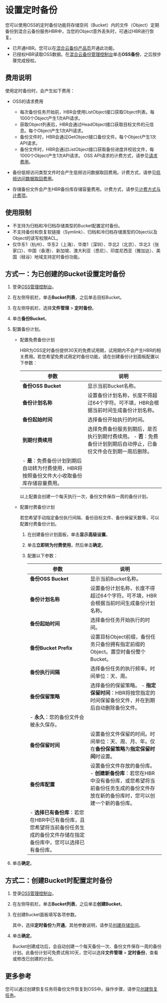 # 设置定时备份

您可以使用OSS的定时备份功能将存储空间（Bucket）内的文件（Object）定期备份到混合云备份服务HBR中，当您的Object意外丢失时，可通过HBR进行恢复。

-   已开通HBR。您可以在[混合云备份产品页](https://www.alibabacloud.com/zh/products/hybrid-backup-recovery)开通此功能。
-   已授权HBR读取OSS数据。在[混合云备份管理控制台](https://hbr.console.aliyun.com)单击**OSS备份**，之后按步骤完成授权。

## 费用说明

使用定时备份时，会产生如下费用：

-   OSS的请求费用

    -   每次备份任务开始前，HBR会使用ListObject接口获取Object列表。每1000个Object产生1次API请求。
    -   获取Object列表后，HBR会通过HeadObject接口获取目标文件的元信息。每个Object产生1次API请求。
    -   备份文件时，HBR会通过GetObject接口备份文件。每个Object产生1次API请求。
    -   备份文件时，HBR会通过ListObject接口获取备份进度并校验文件，每1000个Object产生1次API请求。
    OSS API请求的计费方式，请参见[请求费用](/intl.zh-CN/计量计费/计量项和计费项/请求费用.md)。

-   备份低频访问类型文件时会产生低频访问数据取回费用。计费方式，请参见[低频访问数据取回费用](/intl.zh-CN/计量计费/计量项和计费项/数据处理费用.md)。
-   存储备份文件会产生HBR备份库存储容量费用。计费方式，请参见[计费方式与计费项](/intl.zh-CN/计量计费/计费方式与计费项.md)。

## 使用限制

-   不支持为归档和冷归档存储类型的Bucket配置定时备份。
-   不支持备份和恢复软链接（Symlink）、归档和冷归档存储类型的Object以及Object的读写权限ACL。
-   仅华东1（杭州）、华东2（上海）、华南1（深圳）、华北2（北京）、华北3（张家口）、中国（香港）、新加坡、澳大利亚（悉尼）、印度尼西亚（雅加达）、美国（硅谷）地域支持定时备份功能。

## 方式一：为已创建的Bucket设置定时备份

1.  登录[OSS管理控制台](https://oss.console.aliyun.com/)。

2.  在左侧导航栏，单击**Bucket列表**，之后单击目标Bucket。

3.  在左侧导航栏，选择**文件管理** \> **定时备份**。

4.  单击**备份Bucket**。

5.  配置备份计划。

    -   配置免费备份计划

        HBR为OSS定时备份提供30天的免费试用期，试用期内不会产生HBR的相关费用。若您希望免费试用定时备份功能，请在创建备份计划面板配置以下参数：

        |参数|说明|
        |--|--|
        |**备份OSS Bucket**|显示当前Bucket名称。|
        |**备份计划名称**|设置备份计划名称，长度不得超过64个字符。可不填，HBR会根据当前时间生成备份计划名称。 |
        |**备份起始时间**|选择备份开始执行的时间。|
        |**到期付费续用**|选择免费备份服务到期后，是否执行到期付费续用。        -   **否**：免费备份计划到期后自动停止，已备份文件会在到期一周后删除。
        -   **是**：免费备份计划到期后自动转为付费使用，HBR将按照备份文件大小收取备份库存储容量费用。 |

        以上配置会创建一个每天执行一次，备份文件保存一周的备份计划。

    -   配置付费备份计划

        若您希望手动指定备份执行间隔、备份目标文件、备份保留天数等，可以配置付费备份计划。

        1.  在创建备份计划面板，单击**显示高级设置**。
        2.  单击**立即转为付费使用**，然后单击**确定**。
        3.  配置以下参数：

            |参数|说明|
            |--|--|
            |**备份OSS Bucket**|显示当前Bucket名称。|
            |**备份计划名称**|设置备份计划名称，长度不得超过64个字符。可不填，HBR会根据当前时间生成备份计划名称。 |
            |**备份起始时间**|选择备份任务开始执行的时间。|
            |**备份Bucket Prefix**|设置目标Object前缀，备份任务只备份拥有指定前缀的Object。置空时备份整个Bucket。|
            |**备份执行间隔**|选择备份任务的执行频率。时间单位：天、周。|
            |**备份保留策略**|选择备份的保留策略。            -   **指定保留时间**：HBR将按您指定的时间保留备份文件，并在到期后自动删除备份文件。
            -   **永久**：您的备份文件会被永久保存。 |
            |**备份保留时间**|设置备份文件保留的时间。时间单位：天、周、月、年。仅在**备份保留策略**为**指定保留时间**时设置。 |
            |**备份库配置**|设置备份文件存放的备份库。            -   **创建新备份库**：若您在HBR中没有备份库，或您希望将当前备份任务生成的备份文件存放在新的备份库时，您可以创建一个新的备份库。
            -   **选择已有备份库**：若您在HBR中已有备份库，且您希望将当前备份任务生成的备份文件存储在指定备份库中，您可以选择已有备份库。 |

6.  单击**确定**。


## 方式二：创建Bucket时配置定时备份

1.  登录[OSS管理控制台](https://oss.console.aliyun.com/)。

2.  在左侧导航栏，单击**Bucket列表**，之后单击**创建Bucket**。

3.  在创建Bucket面板填写各项参数。

    其中，选择**定时备份**为**开通**。其他参数说明，请参见[创建存储空间](/intl.zh-CN/控制台用户指南/存储空间管理/创建存储空间.md)。

4.  单击**确定**。

    Bucket创建成功后，会自动创建一个每天备份一次、备份文件保存一周的备份计划。此备份计划可免费试用30天，您可以选择**文件管理** \> **定时备份**，查看或修改已创建的计划。


## 更多参考

您可以通过创建恢复任务将备份文件恢复到OSS中。操作步骤，请参见[创建恢复任务](/intl.zh-CN/OSS备份教程/OSS备份.md)。

